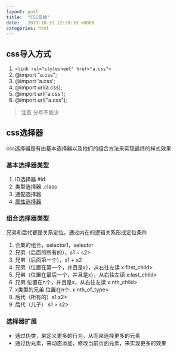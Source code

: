 ```yaml
---
layout: post
title:  "CSS总结"
date:   2019-10-31 12:28:39 +0800
categories: html
---
```

  
## css导入方式
1. `<link rel="stylesheet" href="a.css">`
2. @import "a.css";
3. @import 'a.css';
4. @import url(a.css);
5. @import url('a.css');
6. @import url("a.css");

> 注意 分号不能少

## css选择器 
css选择器是有由基本选择器以及他们的组合方法来实现最终的样式效果

### 基本选择器类型
1. ID选择器 #id
2. 类型选择器 .class
3. 通配选择器 
4. [属性选择器](https://developer.mozilla.org/zh-CN/docs/Web/CSS/Attribute_selectors)

### 组合选择器类型
兄弟和后代都是关系定位，通过内在的逻辑关系形成定位条件
1. 合集的组合，selector1，selector
2. 兄弟（后面的所有的），s1 ~ s2>
3. 兄弟（后面第一个），s1 + s2
4. 兄弟（位置在第一个，并且是x），从右往左读 x:first_child>
5. 兄弟（位置在最后一个，并且是x），从右往左读 x:last_child>
6. 兄弟 位置在n个，并且是x，从右往左读 x:nth_child>
7. x类型的兄弟 位置在n个, x:nth_of_type>
8. 后代（所有的）s1 s2>
9. 后代（儿子） s1 > s2>

### 选择器扩展
- 通过伪类，来定义更多的行为，从而来选择更多的元素
- 通过伪元素，来动态添加，修改当前页面元素，来实现更多的效果

